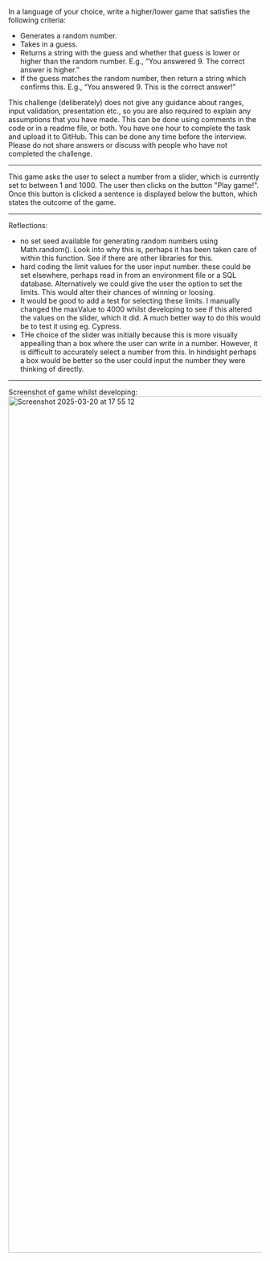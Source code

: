 In a language of your choice, write a higher/lower game that satisfies the following criteria: 

- Generates a random number. 
- Takes in a guess. 
- Returns a string with the guess and whether that guess is lower or higher than the random number. E.g., “You answered 9. The correct answer is higher.” 
- If the guess matches the random number, then return a string which confirms this. E.g., “You answered 9. This is the correct answer!” 

This challenge (deliberately) does not give any guidance about ranges, input validation, presentation etc., so you are also required to explain any assumptions that you have made. This can be done using comments in the code or in a readme file, or both. 
You have one hour to complete the task and upload it to GitHub. This can be done any time before the interview. Please do not share answers or discuss with people who have not completed the challenge. 

----

This game asks the user to select a number from a slider, which is currently set to between 1 and 1000.
The user then clicks on the button "Play game!".
Once this button is clicked a sentence is displayed below the button, which states the outcome of the game.

---

Reflections:

- no set seed available for generating random numbers using Math.random(). Look into why this is, perhaps it has been taken care of within this function. See if there are other libraries for this. 
- hard coding the limit values for the user input number. these could be set elsewhere, perhaps read in from an environment file or a SQL database. Alternatively we could give the user the option to set the limits. This would alter their chances of winning or loosing.
- It would be good to add a test for selecting these limits. I manually changed the maxValue to 4000 whilst developing to see if this altered the values on the slider, which it did. A much better way to do this would be to test it using eg. Cypress.
- THe choice of the slider was initially because this is more visually appealling than a box where the user can write in a number. However, it is difficult to accurately select a number from this. In hindsight perhaps a box would be better so the user could input the number they were thinking of directly.

---
Screenshot of game whilst developing:
<img width="1706" alt="Screenshot 2025-03-20 at 17 55 12" src="https://github.com/user-attachments/assets/7d72710f-fa87-4ed3-9de0-ed84d4dacb5f" />
